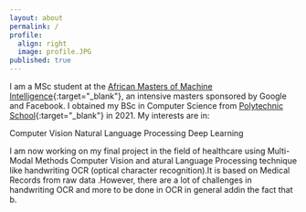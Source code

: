 ```yaml
---
layout: about
permalink: /
profile:
  align: right
  image: profile.JPG
published: true
---
```


I am a MSc student at the [African Masters of Machine Intelligence](thttps://aimsammi.org/){:target="_blank"}, an intensive masters sponsored by Google and Facebook. I obtained my BSc in Computer Science from [Polytechnic School](https://esp.sn/){:target="_blank"} in 2021. My interests are in:

  Computer Vision
  Natural Language Processing
  Deep Learning 

 I am now working on my final project in the field of healthcare using Multi-Modal Methods Computer Vision and atural Language Processing technique like handwriting OCR (optical character recognition).It is based on Medical Records from raw data .However, there are a lot of challenges in handwriting OCR and more to be done in OCR in general addin the fact that b.

